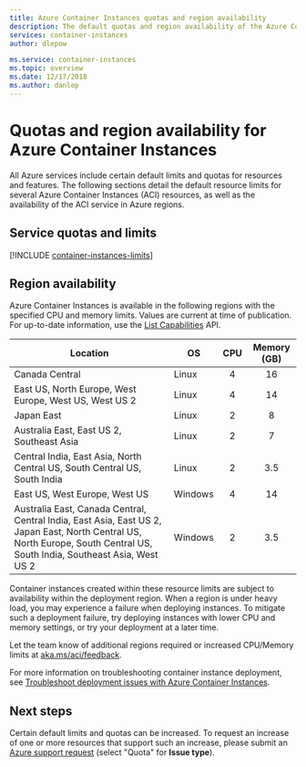 ```yaml
---
title: Azure Container Instances quotas and region availability
description: The default quotas and region availability of the Azure Container Instances service.
services: container-instances
author: dlepow

ms.service: container-instances
ms.topic: overview
ms.date: 12/17/2018
ms.author: danlep
---
```

# Quotas and region availability for Azure Container Instances

All Azure services include certain default limits and quotas for resources and features. The following sections detail the default resource limits for several Azure Container Instances (ACI) resources, as well as the availability of the ACI service in Azure regions.

## Service quotas and limits

[!INCLUDE [container-instances-limits](../../includes/container-instances-limits.md)]

## Region availability

Azure Container Instances is available in the following regions with the specified CPU and memory limits. Values are current at time of publication. For up-to-date information, use the [List Capabilities](/rest/api/container-instances/listcapabilities/listcapabilities) API.

| Location | OS | CPU | Memory (GB) |
| -------- | -- | :---: | :-----------: |
| Canada Central | Linux | 4 | 16 |
| East US, North Europe, West Europe, West US, West US 2 | Linux | 4 | 14 |
| Japan East | Linux | 2 | 8 |
| Australia East, East US 2, Southeast Asia | Linux | 2 | 7 |
| Central India, East Asia, North Central US, South Central US, South India | Linux | 2 | 3.5 |
| East US, West Europe, West US | Windows | 4 | 14 |
| Australia East, Canada Central, Central India, East Asia, East US 2, Japan East, North Central US, North Europe, South Central US, South India, Southeast Asia, West US 2 | Windows | 2 | 3.5 |

Container instances created within these resource limits are subject to availability within the deployment region. When a region is under heavy load, you may experience a failure when deploying instances. To mitigate such a deployment failure, try deploying instances with lower CPU and memory settings, or try your deployment at a later time.

Let the team know of additional regions required or increased CPU/Memory limits at [aka.ms/aci/feedback](https://aka.ms/aci/feedback).

For more information on troubleshooting container instance deployment, see [Troubleshoot deployment issues with Azure Container Instances](container-instances-troubleshooting.md).

## Next steps

Certain default limits and quotas can be increased. To request an increase of one or more resources that support such an increase, please submit an [Azure support request][azure-support] (select "Quota" for **Issue type**).

<!-- LINKS - External -->
[azure-support]: https://ms.portal.azure.com/#blade/Microsoft_Azure_Support/HelpAndSupportBlade/newsupportrequest
